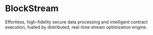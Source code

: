 # BlockStream
Effortless, high-fidelity secure data processing and intelligent contract execution, fueled by distributed, real-time stream optimization engine.
